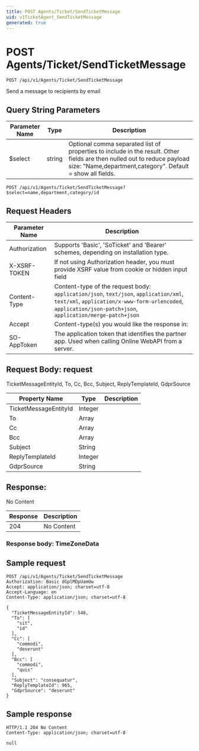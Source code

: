 ```yaml
---
title: POST Agents/Ticket/SendTicketMessage
uid: v1TicketAgent_SendTicketMessage
generated: true
---
```


# POST Agents/Ticket/SendTicketMessage

```http
POST /api/v1/Agents/Ticket/SendTicketMessage
```

Send a message to recipients by email







## Query String Parameters

| Parameter Name | Type |  Description |
|----------------|------|--------------|
| $select | string |  Optional comma separated list of properties to include in the result. Other fields are then nulled out to reduce payload size: "Name,department,category". Default = show all fields. |

```http
POST /api/v1/Agents/Ticket/SendTicketMessage?$select=name,department,category/id
```


## Request Headers

| Parameter Name | Description |
|----------------|-------------|
| Authorization  | Supports 'Basic', 'SoTicket' and 'Bearer' schemes, depending on installation type. |
| X-XSRF-TOKEN   | If not using Authorization header, you must provide XSRF value from cookie or hidden input field |
| Content-Type | Content-type of the request body: `application/json`, `text/json`, `application/xml`, `text/xml`, `application/x-www-form-urlencoded`, `application/json-patch+json`, `application/merge-patch+json` |
| Accept         | Content-type(s) you would like the response in:  |
| SO-AppToken | The application token that identifies the partner app. Used when calling Online WebAPI from a server. |

## Request Body: request 

TicketMessageEntityId, To, Cc, Bcc, Subject, ReplyTemplateId, GdprSource 

| Property Name | Type |  Description |
|----------------|------|--------------|
| TicketMessageEntityId | Integer |  |
| To | Array |  |
| Cc | Array |  |
| Bcc | Array |  |
| Subject | String |  |
| ReplyTemplateId | Integer |  |
| GdprSource | String |  |

## Response:

No Content

| Response | Description |
|----------------|-------------|
| 204 | No Content |

### Response body: TimeZoneData


## Sample request

```http!
POST /api/v1/Agents/Ticket/SendTicketMessage
Authorization: Basic dGplMDpUamUw
Accept: application/json; charset=utf-8
Accept-Language: en
Content-Type: application/json; charset=utf-8

{
  "TicketMessageEntityId": 548,
  "To": [
    "sit",
    "id"
  ],
  "Cc": [
    "commodi",
    "deserunt"
  ],
  "Bcc": [
    "commodi",
    "quis"
  ],
  "Subject": "consequatur",
  "ReplyTemplateId": 965,
  "GdprSource": "deserunt"
}
```

## Sample response

```http_
HTTP/1.1 204 No Content
Content-Type: application/json; charset=utf-8

null
```